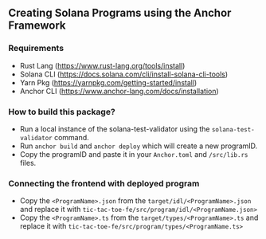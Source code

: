## Creating Solana Programs using the Anchor Framework

### Requirements
- Rust Lang (https://www.rust-lang.org/tools/install)
- Solana CLI (https://docs.solana.com/cli/install-solana-cli-tools)
- Yarn Pkg (https://yarnpkg.com/getting-started/install)
- Anchor CLI (https://www.anchor-lang.com/docs/installation)

### How to build this package?
- Run a local instance of the solana-test-validator using the `solana-test-validator` command.
- Run `anchor build` and `anchor deploy` which will create a new programID.
- Copy the programID and paste it in your `Anchor.toml` and `/src/lib.rs` files.

### Connecting the frontend with deployed program
- Copy the `<ProgramName>.json` from the `target/idl/<ProgramName>.json` and replace it with `tic-tac-toe-fe/src/program/idl/<ProgramName.json>`
- Copy the `<ProgramName>.ts` from the `target/types/<ProgramName>.ts` and replace it with `tic-tac-toe-fe/src/program/types/<ProgramName.ts>`